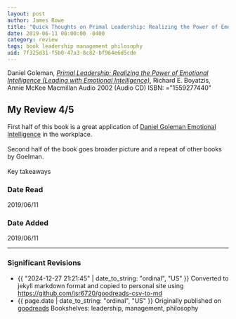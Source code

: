 ```yaml
---
layout: post
author: James Rowe
title: "Quick Thoughts on Primal Leadership: Realizing the Power of Emotional Intelligence (Leading with Emotional Intelligence)"
date: 2019-06-11 00:00:00 -0400
category: review
tags: book leadership management philosophy
uid: 7f325d31-f5b0-47a3-8c82-bf964e6d5cde
---
```


Daniel Goleman, *[Primal Leadership: Realizing the Power of Emotional Intelligence (Leading with Emotional Intelligence)](https://www.goodreads.com/book/show/1785519)*, Richard E. Boyatzis, Annie McKee Macmillan Audio 2002 (Audio CD) ISBN: ="1559277440"

## My Review 4/5

First half of this book is a great application of [Daniel Goleman Emotional Intelligence](https://www.goodreads.com/book/show/26820420) in the workplace.<br/><br/>Second half of the book goes broader picture and a repeat of other books by Goelman.<br/><br/>Key takeaways

### Date Read
2019/06/11

### Date Added
2019/06/11

---

### Significant Revisions

- {{ "2024-12-27 21:21:45" | date_to_string: "ordinal", "US" }} Converted to jekyll markdown format and copied to personal site using <https://github.com/jsr6720/goodreads-csv-to-md>
- {{ page.date | date_to_string: "ordinal", "US" }} Originally published on [goodreads](https://www.goodreads.com) Bookshelves: leadership, management, philosophy